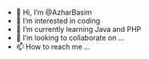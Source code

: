 - 👋 Hi, I’m @AzharBasim
- 👀 I’m interested in coding
- 🌱 I’m currently learning Java and PHP
- 💞️ I’m looking to collaborate on ...
- 📫 How to reach me ...

<!---
AzharBasim/AzharBasim is a ✨ special ✨ repository because its `README.md` (this file) appears on your GitHub profile.
You can click the Preview link to take a look at your changes.
--->
